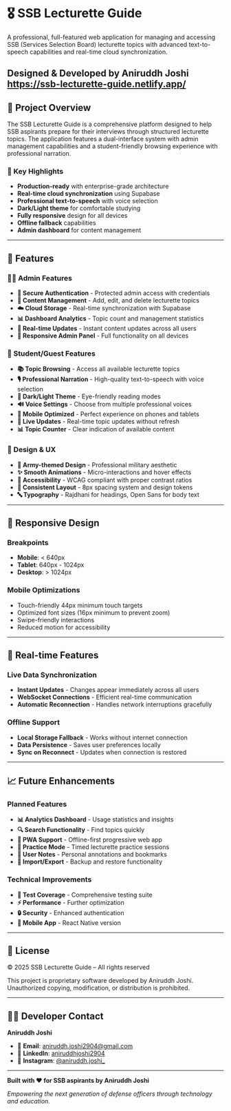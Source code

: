 # 🎖️ SSB Lecturette Guide

A professional, full-featured web application for managing and accessing SSB (Services Selection Board) lecturette topics with advanced text-to-speech capabilities and real-time cloud synchronization.

**Designed & Developed by Aniruddh Joshi**
https://ssb-lecturette-guide.netlify.app/
---

## 🌟 **Project Overview**

The SSB Lecturette Guide is a comprehensive platform designed to help SSB aspirants prepare for their interviews through structured lecturette topics. The application features a dual-interface system with admin management capabilities and a student-friendly browsing experience with professional narration.

### **🎯 Key Highlights**
- **Production-ready** with enterprise-grade architecture
- **Real-time cloud synchronization** using Supabase
- **Professional text-to-speech** with voice selection
- **Dark/Light theme** for comfortable studying
- **Fully responsive** design for all devices
- **Offline fallback** capabilities
- **Admin dashboard** for content management

---

## 🚀 **Features**

### **👨‍💼 Admin Features**
- **🔐 Secure Authentication** - Protected admin access with credentials
- **📝 Content Management** - Add, edit, and delete lecturette topics
- **☁️ Cloud Storage** - Real-time synchronization with Supabase
- **📊 Dashboard Analytics** - Topic count and management statistics
- **🔄 Real-time Updates** - Instant content updates across all users
- **📱 Responsive Admin Panel** - Full functionality on all devices

### **👥 Student/Guest Features**
- **📚 Topic Browsing** - Access all available lecturette topics
- **🎙️ Professional Narration** - High-quality text-to-speech with voice selection
- **🌙 Dark/Light Theme** - Eye-friendly reading modes
- **🔊 Voice Settings** - Choose from multiple professional voices
- **📱 Mobile Optimized** - Perfect experience on phones and tablets
- **🔄 Live Updates** - Real-time topic updates without refresh
- **📊 Topic Counter** - Clear indication of available content

### **🎨 Design & UX**
- **🎨 Army-themed Design** - Professional military aesthetic
- **✨ Smooth Animations** - Micro-interactions and hover effects
- **🎯 Accessibility** - WCAG compliant with proper contrast ratios
- **📐 Consistent Layout** - 8px spacing system and design tokens
- **🔤 Typography** - Rajdhani for headings, Open Sans for body text

---

## 📱 **Responsive Design**

### **Breakpoints**
- **Mobile**: < 640px
- **Tablet**: 640px - 1024px
- **Desktop**: > 1024px

### **Mobile Optimizations**
- Touch-friendly 44px minimum touch targets
- Optimized font sizes (16px minimum to prevent zoom)
- Swipe-friendly interactions
- Reduced motion for accessibility

---

## 🔄 **Real-time Features**

### **Live Data Synchronization**
- **Instant Updates** - Changes appear immediately across all users
- **WebSocket Connections** - Efficient real-time communication
- **Automatic Reconnection** - Handles network interruptions gracefully

### **Offline Support**
- **Local Storage Fallback** - Works without internet connection
- **Data Persistence** - Saves user preferences locally
- **Sync on Reconnect** - Updates when connection is restored

---

## 📈 **Future Enhancements**

### **Planned Features**
- **📊 Analytics Dashboard** - Usage statistics and insights
- **🔍 Search Functionality** - Find topics quickly
- **📱 PWA Support** - Offline-first progressive web app
- **🎯 Practice Mode** - Timed lecturette practice sessions
- **📝 User Notes** - Personal annotations and bookmarks
- **🔄 Import/Export** - Backup and restore functionality

### **Technical Improvements**
- **🧪 Test Coverage** - Comprehensive testing suite
- **⚡ Performance** - Further optimization
- **🔒 Security** - Enhanced authentication
- **📱 Mobile App** - React Native version

---

## 📄 **License**

© 2025 SSB Lecturette Guide – All rights reserved

This project is proprietary software developed by Aniruddh Joshi. Unauthorized copying, modification, or distribution is prohibited.

---

## 👨‍💻 **Developer Contact**

**Aniruddh Joshi**
- 📧 **Email**: [aniruddh.joshi2904@gmail.com](mailto:aniruddh.joshi2904@gmail.com)
- 💼 **LinkedIn**: [aniruddhjoshi2904](https://www.linkedin.com/in/aniruddhjoshi2904/)
- 📱 **Instagram**: [@aniruddh.joshi_](https://www.instagram.com/aniruddh.joshi_)

---

**Built with ❤️ for SSB aspirants by Aniruddh Joshi**

*Empowering the next generation of defense officers through technology and education.*
